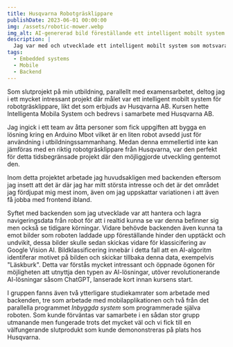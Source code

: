 ```yaml
---
title: Husqvarna Robotgräsklippare
publishDate: 2023-06-01 00:00:00
img: /assets/robotic-mower.webp
img_alt: AI-genererad bild föreställande ett intelligent mobilt system centrerat kring en robotgräsklippare
description: |
  Jag var med och utvecklade ett intelligent mobilt system som motsvarade Husqvarnas robotgräsklippare samt tillhörande mobilapplikation och backend.
tags:
  - Embedded systems
  - Mobile
  - Backend
---
```


Som slutprojekt på min utbildning, parallellt med examensarbetet, deltog jag i ett mycket intressant projekt där målet var ett intelligent mobilt system för robotgräsklippare, likt det som erbjuds av Husqvarna AB. Kursen hette Intelligenta Mobila System och bedrevs i samarbete med Husqvarna AB.

Jag ingick i ett team av åtta personer som fick uppgiften att bygga en lösning kring en Arduino Mbot vilket är en liten robot avsedd just för användning i utbildningssammanhang. Medan denna emmellertid inte kan jämföras med en riktig robotgräsklippare från Husqvarna, var den perfekt för detta tidsbegränsade projekt där den möjliggjorde utveckling gentemot den. 

Inom detta projektet arbetade jag huvudsakligen med backenden eftersom jag insett att det är där jag har mitt största intresse och det är det området jag fördjupat mig mest inom, även om jag uppskattar variationen i att även få jobba med frontend ibland. 

Syftet med backenden som jag utvecklade var att hantera och lagra navigeringsdata från robot för att i realtid kunna se var denna befinner sig men också se tidigare körningar. Vidare behövde backenden även kunna ta emot bilder som roboten laddade upp föreställande hinder den upptäckt och undvikit, dessa bilder skulle sedan skickas vidare för klassicifering av Google Vision AI. Bildklassificering innebär i detta fall att en AI-algoritm identiferar motivet på bilden och skickar tillbaka denna data, exempelvis "Läskburk". Detta var förstås mycket intressant och öppnade ögonen för möjligheten att utnyttja den typen av AI-lösningar, utöver revolutionerande AI-lösningar såsom ChatGPT, lanserade kort innan kursens start.

I gruppen fanns även två ytterligare studiekamrater som arbetade med backenden, tre som arbetade med mobilapplikationen och två från det parallella programmet *Inbyggda system* som programmerade själva roboten. Som kunde förväntas var samarbete i en sådan stor grupp utmanande men fungerade trots det mycket väl och vi fick till en välfungerande slutprodukt som kunde demononstreras på plats hos Husqvarna.